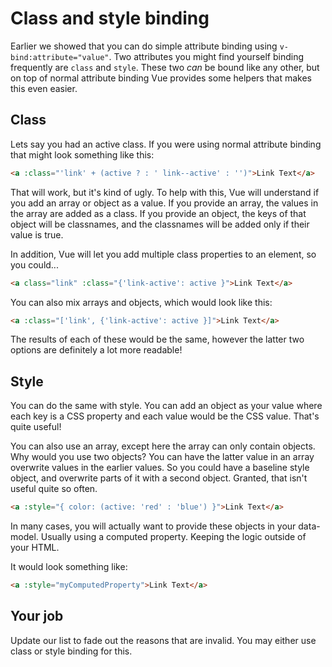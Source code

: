 # Class and style binding

Earlier we showed that you can do simple attribute binding using `v-bind:attribute="value"`. Two attributes you might find yourself binding frequently are `class` and `style`.  These two *can* be bound like any other, but on top of normal attribute binding Vue provides some helpers that makes this even easier.

## Class

Lets say you had an active class. If you were using normal attribute binding that might look something like this:

```html
<a :class="'link' + (active ? : ' link--active' : '')">Link Text</a>
```

That will work, but it's kind of ugly. To help with this, Vue will understand if you add an array or object as a value. If you provide an array, the values in the array are added as a class. If you provide an object, the keys of that object will be classnames, and the classnames will be added only if their value is true.

In addition, Vue will let you add multiple class properties to an element, so you could...

```html
<a class="link" :class="{'link-active': active }">Link Text</a>
```

You can also mix arrays and objects, which would look like this:

```html
<a :class="['link', {'link-active': active }]">Link Text</a>
```

The results of each of these would be the same, however the latter two options are definitely a lot more readable!

## Style

You can do the same with style. You can add an object as your value where each key is a CSS property and each value would be the CSS value. That's quite useful!

You can also use an array, except here the array can only contain objects. Why would you use two objects? You can have the latter value in an array overwrite values in the earlier values. So you could have a baseline style object, and overwrite parts of it with a second object. Granted, that isn't useful quite so often.

```html
<a :style="{ color: (active: 'red' : 'blue') }">Link Text</a>
```

In many cases, you will actually want to provide these objects in your data-model. Usually using a computed property. Keeping the logic outside of your HTML.

It would look something like:

```html
<a :style="myComputedProperty">Link Text</a>
```

## Your job

Update our list to fade out the reasons that are invalid. You may either use class or style binding for this.